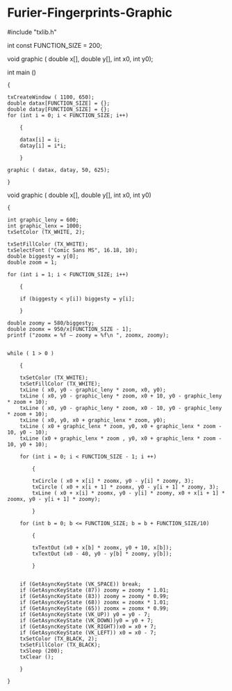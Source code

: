 # Furier-Fingerprints-Graphic


#include "txlib.h"

int const FUNCTION_SIZE = 200;

void graphic ( double x[], double y[], int x0, int y0);

int main ()

    {

    txCreateWindow ( 1100, 650);
    double datax[FUNCTION_SIZE] = {};
    double datay[FUNCTION_SIZE] = {};
    for (int i = 0; i < FUNCTION_SIZE; i++)

        {

        datax[i] = i;
        datay[i] = i*i;

        }

    graphic ( datax, datay, 50, 625);

    }


void graphic ( double x[], double y[], int x0, int y0)

    {

    int graphic_leny = 600;
    int graphic_lenx = 1000;
    txSetColor (TX_WHITE, 2);

    txSetFillColor (TX_WHITE);
    txSelectFont ("Comic Sans MS", 16.18, 10);
    double biggesty = y[0];
    double zoom = 1;

    for (int i = 1; i < FUNCTION_SIZE; i++)

        {

        if (biggesty < y[i]) biggesty = y[i];

        }

    double zoomy = 580/biggesty;
    double zoomx = 950/x[FUNCTION_SIZE - 1];
    printf ("zoomx = %f — zoomy = %f\n ", zoomx, zoomy);


    while ( 1 > 0 )

        {

        txSetColor (TX_WHITE);
        txSetFillColor (TX_WHITE);
        txLine ( x0, y0 - graphic_leny * zoom, x0, y0);
        txLine ( x0, y0 - graphic_leny * zoom, x0 + 10, y0 - graphic_leny * zoom + 10);
        txLine ( x0, y0 - graphic_leny * zoom, x0 - 10, y0 - graphic_leny * zoom + 10);
        txLine ( x0, y0, x0 + graphic_lenx * zoom, y0);
        txLine ( x0 + graphic_lenx * zoom, y0, x0 + graphic_lenx * zoom - 10, y0 - 10);
        txLine (x0 + graphic_lenx * zoom , y0, x0 + graphic_lenx * zoom - 10, y0 + 10);

        for (int i = 0; i < FUNCTION_SIZE - 1; i ++)

            {

            txCircle ( x0 + x[i] * zoomx, y0 - y[i] * zoomy, 3);
            txCircle ( x0 + x[i + 1] * zoomx, y0 - y[i + 1] * zoomy, 3);
            txLine ( x0 + x[i] * zoomx, y0 - y[i] * zoomy, x0 + x[i + 1] * zoomx, y0 - y[i + 1] * zoomy);

            }

        for (int b = 0; b <= FUNCTION_SIZE; b = b + FUNCTION_SIZE/10)

            {

            txTextOut (x0 + x[b] * zoomx, y0 + 10, x[b]);
            txTextOut (x0 - 40, y0 - y[b] * zoomy, y[b]);

            }


        if (GetAsyncKeyState (VK_SPACE)) break;
        if (GetAsyncKeyState (87)) zoomy = zoomy * 1.01;
        if (GetAsyncKeyState (83)) zoomy = zoomy * 0.99;
        if (GetAsyncKeyState (68)) zoomx = zoomx * 1.01;
        if (GetAsyncKeyState (65)) zoomx = zoomx * 0.99;
        if (GetAsyncKeyState (VK_UP)) y0 = y0 - 7;
        if (GetAsyncKeyState (VK_DOWN))y0 = y0 + 7;
        if (GetAsyncKeyState (VK_RIGHT))x0 = x0 + 7;
        if (GetAsyncKeyState (VK_LEFT)) x0 = x0 - 7;
        txSetColor (TX_BLACK, 2);
        txSetFillColor (TX_BLACK);
        txSleep (200);
        txClear ();

        }

    }

